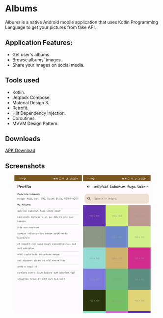 # Albums
Albums is a native Android mobile application that uses Kotlin Programming Language to get your pictures from fake API.

## Application Features:
* Get user's albums.
* Browse albums' images.
* Share your images on social media.

## Tools used
* Kotlin.
* Jetpack Compose.
* Material Design 3.
* Retrofit.
* Hilt Dependency Injection.
* Coroutines.
* MVVM Design Pattern.

## Downloads
[APK Download](https://drive.google.com/file/d/1Ls25b-Nt0aDYyZMaYvo0vplmiqifbBFL/view?usp=sharing)

## Screenshots
<p align="center">
  <img src="Screenshots/1.jpg" height="450" width="220">
  <img src="Screenshots/2.jpg" height="450" width="220">
</p>
